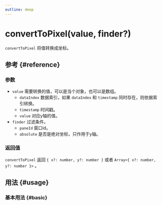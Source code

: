 ```yaml
---
outline: deep
---
```


# convertToPixel(value, finder?)
`convertToPixel` 将值转换成坐标。

## 参考 {#reference}
<!-- @include: @/@views/api/references/instance/convertToPixel.md -->

### 参数
- `value` 需要转换的值，可以是当个对象，也可以是数组。
  - `dataIndex` 数据索引，如果 `dataIndex` 和 `timestamp` 同时存在，则依据索引转换。
  - `timestamp` 时间戳。
  - `value` 对应y轴的值。
- `finder` 过滤条件。
  - `paneId` 窗口id。
  - `absolute` 是否是绝对坐标，只作用于y轴。

### 返回值
`convertToPixel` 返回 `{ x?: number, y?: number }` 或者 `Array<{ x?: number, y?: number }>` 。

## 用法 {#usage}
<script setup>
import ConvertToPixel from '../../../@views/api/samples/convertToPixel/index.vue'
</script>

### 基本用法 {#basic}
<ConvertToPixel/>